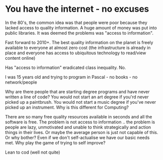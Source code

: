You have the internet - no excuses
==================================

In the 80's, the common idea was that people were poor because they lacked access to quality information. A huge amount of money was put into public libraries. It was deemed the problems was "access to information".

Fast forward to 2010+. The best quality information on the planet is freely available to everyone at almost zero cost (the infrastructure is already in place and everyone has access to ubiquitous technology to read/view content online)

Has "access to information" eradicated class inequality.
No.

I was 15 years old and trying to program in Pascal - no books - no network/people

Why are there people that are starting degree programs and have never written a line of code?
You would not start an art degree if you'rd never picked up a paintbrush.
You would not start a music degree if you've never picked up an instrument.
Why is this different for Computing?

There are so many free quality resources available in seconds and all the software is free.
The problem is not access to information .. 
the problem is people are lazy, unmotivated and unable to think strategically and action things in their lives.
Or maybe the average person is just not capable of this.
Or why bother? Even if we don't self-actualise we have our basic needs met. Why play the game of trying to self improve?

Lean to cod
(well not quite)

